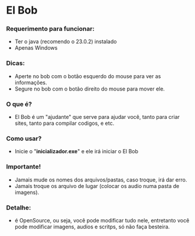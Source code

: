 # El Bob

### Requerimento para funcionar:
- Ter o java (recomendo o 23.0.2) instalado
- Apenas Windows
### Dicas:
- Aperte no bob com o botão esquerdo do mouse para ver as informações.
- Segure no bob com o botão direito do mouse para mover ele.
### O que é?
- El Bob é um "ajudante" que serve para ajudar você, tanto para criar sites, tanto para compilar codigos, e etc.
### Como usar?
- Inicie o "**inicializador.exe**" e ele irá iniciar o El Bob
### Importante!
- Jamais mude os nomes dos arquivos/pastas, caso troque, irá dar erro.
- Jamais troque os arquivo de lugar (colocar os audio numa pasta de imagens).
### Detalhe:
- é OpenSource, ou seja, você pode modificar tudo nele, entretanto você pode modificar imagens, audios e scritps, só não faça besteira.

